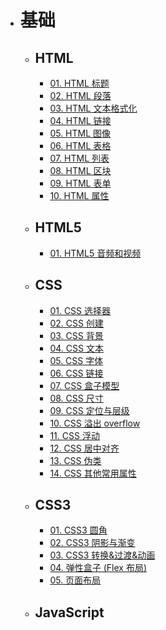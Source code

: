 <!--
 * @Author: shenxh
 * @Date: 2021-12-15 17:14:29
 * @LastEditors: shenxh
 * @LastEditTime: 2021-12-16 11:28:05
 * @Description: 目录
-->

- # 基础
  - ## HTML
    - [01. HTML 标题](./基础/HTML/01.%20HTML%20标题/README.md)
    - [02. HTML 段落](./基础/HTML/02.%20HTML%20段落/README.md)
    - [03. HTML 文本格式化](./基础/HTML/03.%20HTML%20文本格式化/README.md)
    - [04. HTML 链接](./基础/HTML/04.%20HTML%20链接/README.md)
    - [05. HTML 图像](./基础/HTML/05.%20HTML%20图像/README.md)
    - [06. HTML 表格](./基础/HTML/06.%20HTML%20表格/README.md)
    - [07. HTML 列表](./基础/HTML/07.%20HTML%20列表/README.md)
    - [08. HTML 区块](./基础/HTML/08.%20HTML%20区块/README.md)
    - [09. HTML 表单](./基础/HTML/09.%20HTML%20表单/README.md)
    - [10. HTML 属性](./基础/HTML/10.%20HTML%20属性/README.md)
  - ## HTML5
    - [01. HTML5 音频和视频](./基础/HTML5/01.%20HTML5%20音频和视频/README.md)
  - ## CSS
    - [01. CSS 选择器](./基础/CSS/01.%20CSS%20选择器/README.md)
    - [02. CSS 创建](./基础/CSS/02.%20CSS%20创建/README.md)
    - [03. CSS 背景](./基础/CSS/03.%20CSS%20背景/README.md)
    - [04. CSS 文本](./基础/CSS/04.%20CSS%20文本/README.md)
    - [05. CSS 字体](./基础/CSS/05.%20CSS%20字体/README.md)
    - [06. CSS 链接](./基础/CSS/06.%20CSS%20链接/README.md)
    - [07. CSS 盒子模型](./基础/CSS/07.%20CSS%20盒子模型/README.md)
    - [08. CSS 尺寸](./基础/CSS/08.%20CSS%20尺寸/README.md)
    - [09. CSS 定位与层级](./基础/CSS/09.%20CSS%20定位与层级/README.md)
    - [10. CSS 溢出 overflow](./基础/CSS/10.%20CSS%20溢出%20overflow/README.md)
    - [11. CSS 浮动](./基础/CSS/11.%20CSS%20浮动/README.md)
    - [12. CSS 居中对齐](./基础/CSS/12.%20CSS%20居中对齐/README.md)
    - [13. CSS 伪类](./基础/CSS/13.%20CSS%20伪类/README.md)
    - [14. CSS 其他常用属性](./基础/CSS/14.%20CSS%20其他常用属性/README.md)
  - ## CSS3
    - [01. CSS3 圆角](./基础/CSS3/01.%20CSS3%20圆角/README.md)
    - [02. CSS3 阴影与渐变](./基础/CSS3/02.%20CSS3%20阴影与渐变/README.md)
    - [03. CSS3 转换&过渡&动画](./基础/CSS3/03.%20CSS3%20转换&过渡&动画/README.md)
    - [04. 弹性盒子 (Flex 布局)](./基础/CSS3/04.%20弹性盒子%20(Flex%20布局)/README.md)
    - [05. 页面布局](./基础/CSS3/05.%20页面布局/README.md)
  - ## JavaScript
